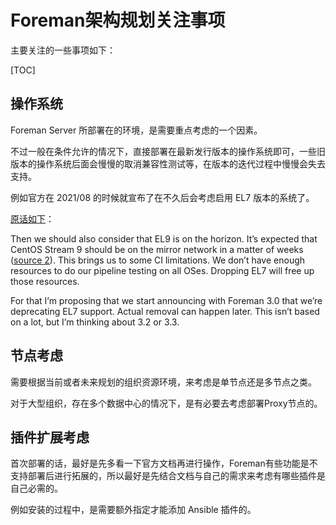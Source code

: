 # Foreman架构规划关注事项





主要关注的一些事项如下：

[TOC]



## 操作系统

Foreman Server 所部署在的环境，是需要重点考虑的一个因素。

不过一般在条件允许的情况下，直接部署在最新发行版本的操作系统即可，一些旧版本的操作系统后面会慢慢的取消兼容性测试等，在版本的迭代过程中慢慢会失去支持。

例如官方在 2021/08 的时候就宣布了在不久后会考虑启用 EL7 版本的系统了。

[原话如下](https://community.theforeman.org/t/deprecation-plans-for-foreman-on-el7-debian-10-and-ubuntu-18-04/25008)：

Then we should also consider that EL9 is on the horizon. It’s expected that CentOS Stream 9 should be on the mirror network in a matter of weeks ([source 2](https://lists.centos.org/pipermail/centos-devel/2021-August/077263.html)). This brings us to some CI limitations. We don’t have enough resources to do our pipeline testing on all OSes. Dropping EL7 will free up those resources.

For that I’m proposing that we start announcing with Foreman 3.0 that we’re deprecating EL7 support. Actual removal can happen later. This isn’t based on a lot, but I’m thinking about 3.2 or 3.3.





## 节点考虑

需要根据当前或者未来规划的组织资源环境，来考虑是单节点还是多节点之类。

对于大型组织，存在多个数据中心的情况下，是有必要去考虑部署Proxy节点的。





## 插件扩展考虑

首次部署的话，最好是先多看一下官方文档再进行操作，Foreman有些功能是不支持部署后进行拓展的，所以最好是先结合文档与自己的需求来考虑有哪些插件是自己必需的。

例如安装的过程中，是需要额外指定才能添加 Ansible 插件的。
